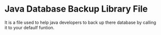 # Java Database Backup Library File
It is a file used to help java developers to back up there database by calling it to your defaulf funtion.
